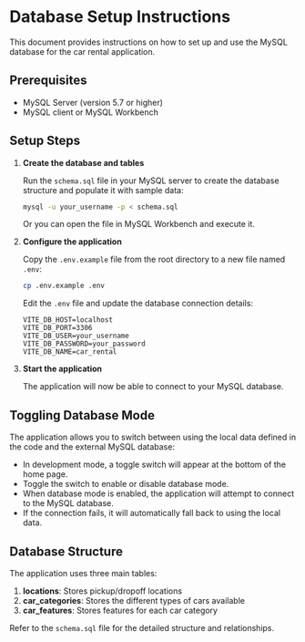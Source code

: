 
# Database Setup Instructions

This document provides instructions on how to set up and use the MySQL database for the car rental application.

## Prerequisites

- MySQL Server (version 5.7 or higher)
- MySQL client or MySQL Workbench

## Setup Steps

1. **Create the database and tables**

   Run the `schema.sql` file in your MySQL server to create the database structure and populate it with sample data:

   ```bash
   mysql -u your_username -p < schema.sql
   ```

   Or you can open the file in MySQL Workbench and execute it.

2. **Configure the application**

   Copy the `.env.example` file from the root directory to a new file named `.env`:

   ```bash
   cp .env.example .env
   ```

   Edit the `.env` file and update the database connection details:

   ```
   VITE_DB_HOST=localhost
   VITE_DB_PORT=3306
   VITE_DB_USER=your_username
   VITE_DB_PASSWORD=your_password
   VITE_DB_NAME=car_rental
   ```

3. **Start the application**

   The application will now be able to connect to your MySQL database.

## Toggling Database Mode

The application allows you to switch between using the local data defined in the code and the external MySQL database:

- In development mode, a toggle switch will appear at the bottom of the home page.
- Toggle the switch to enable or disable database mode.
- When database mode is enabled, the application will attempt to connect to the MySQL database.
- If the connection fails, it will automatically fall back to using the local data.

## Database Structure

The application uses three main tables:

1. **locations**: Stores pickup/dropoff locations
2. **car_categories**: Stores the different types of cars available
3. **car_features**: Stores features for each car category

Refer to the `schema.sql` file for the detailed structure and relationships.

